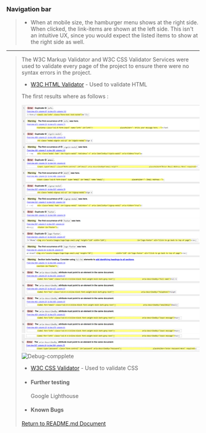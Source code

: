 ### Navigation bar
>
> * When at mobile size, the hamburger menu shows at the right side. When clicked, the link-items are shown at the left side. This isn't an intuitive UX, since you would expect the listed items to show at the right side as well.
>
>
>
>
>
>
>
>
---

> The W3C Markup Validator and W3C CSS Validator Services were used to validate every page of the project to ensure there were no syntax errors in the project.
>
> * [W3C HTML Validator](https://validator.w3.org/) - Used to validate HTML
>
> The first results where as follows :
>
> ![Debug1](assets/images/testing-images/html/html-debug1.png)
> ![Debug2](assets/images/testing-images/html/html-debug2.png)
> ![Debug3](assets/images/testing-images/html/html-debug3.png)
> ![Debug-compplete](assets/images/testing-images/html/html-debig-complete.png)
>
> * [W3C CSS Validator](https://jigsaw.w3.org/css-validator/) - Used to validate CSS
>
>
>  -   #### **Further testing**
>
>      Google Lighthouse
>
>  -   #### **Known Bugs**
>
>
>
>
>
>
>
>
> [Return to README.md Document](https://github.com/nowane/Milestone1/blob/master/README.md)